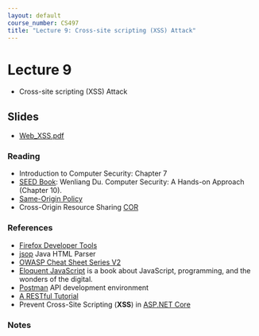 ```yaml
---
layout: default
course_number: CS497
title: "Lecture 9: Cross-site scripting (XSS) Attack"
---
```


# Lecture 9

- Cross-site scripting (XSS) Attack

## Slides
- [Web_XSS.pdf](Web_XSS.pdf)

### Reading 
- Introduction to Computer Security: Chapter 7
- [SEED Book](https://www.handsonsecurity.net/): Wenliang Du. Computer Security: A Hands-on Approach (Chapter 10).
- [Same-Origin Policy](https://code.google.com/archive/p/browsersec/wikis/Part2.wiki#Same-origin_policy)
- Cross-Origin Resource Sharing [COR](https://developer.mozilla.org/en-US/docs/Web/HTTP/CORS)

### References 
- [Firefox Developer Tools](https://developer.mozilla.org/en-US/docs/Tools)
- [jsop](https://jsoup.org/) Java HTML Parser
- [OWASP Cheat Sheet Series V2](https://github.com/OWASP/CheatSheetSeries#cheat-sheets-index)
- [Eloquent JavaScript](https://eloquentjavascript.net/) is a book about JavaScript, programming, and the wonders of the digital. 
- [Postman](https://www.getpostman.com/]) API development environment
- [A RESTful Tutorial](https://www.restapitutorial.com/)
- Prevent Cross-Site Scripting (**XSS**) in [ASP.NET Core](https://docs.microsoft.com/en-us/aspnet/core/security/cross-site-scripting?view=aspnetcore-2.2)

### Notes

